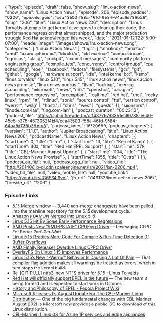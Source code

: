 {
  "type": "episode",
  "draft": false,
  "show_slug": "linux-action-news",
  "show_name": "Linux Action News",
  "episode": 206,
  "episode_padded": "0206",
  "episode_guid": "cea43503-f58a-46fd-9584-64aa6d736b26",
  "slug": "206",
  "title": "Linux Action News 206",
  "description": "Linus Torvalds attempts to get kernel developers to clean up their code, the performance regression that almost shipped, and the major production struggle Red Hat acknowledged this week.",
  "date": "2021-09-12T22:15:00-07:00",
  "header_image": "/images/shows/linux-action-news.png",
  "categories": [
    "Linux Action News"
  ],
  "tags": [
    "almalinux",
    "amazon",
    "amd",
    "azure sphere os",
    "block i/o",
    "cbl-mariner",
    "centos stream",
    "cgroups",
    "clang",
    "cockpit",
    "commit messages",
    "community platform engineering group",
    "compile_test",
    "concurrency",
    "control groups",
    "cpu scheduling",
    "epel",
    "facebook",
    "fedora",
    "filesystems",
    "gcc",
    "git",
    "github",
    "google",
    "hardware support",
    "idle",
    "intel kernel bot",
    "ksmb",
    "linus torvalds",
    "linux 5.10",
    "linux 5.15",
    "linux action news",
    "linux action news promise",
    "linux news podcast",
    "llvm",
    "locking",
    "memcg accounting",
    "microsoft",
    "news",
    "ntfs",
    "openshot",
    "paragon",
    "performance regression",
    "preemption",
    "realtime",
    "red hat",
    "rhel",
    "rocky linux",
    "rpm",
    "rt",
    "rtlinux",
    "sonic",
    "source control",
    "tts",
    "version control",
    "werror",
    "wslg"
  ],
  "hosts": [
    "chris",
    "wes"
  ],
  "guests": [],
  "sponsors": [
    "linode.com-lan",
    "ting.com-lan"
  ],
  "podcast_duration": "00:23:13",
  "podcast_file": "https://aphid.fireside.fm/d/1437767933/dec90738-e640-45e5-b375-4573052f4bf4/cea43503-f58a-46fd-9584-64aa6d736b26.mp3",
  "podcast_bytes": 16720689,
  "podcast_chapters": {
    "version": "1.1.0",
    "author": "Jupiter Broadcasting",
    "title": "Linux Action News 206",
    "podcastName": "Linux Action News",
    "chapters": [
      {
        "startTime": 0,
        "title": "Intro"
      },
      {
        "startTime": 13,
        "title": "Kernel Kamp"
      },
      {
        "startTime": 400,
        "title": "Red Hat EPEL Support"
      },
      {
        "startTime": 578,
        "title": "CBL-Mariner August Update"
      },
      {
        "startTime": 1104,
        "title": "The Linux Action News Promise"
      },
      {
        "startTime": 1355,
        "title": "Outro"
      }
    ]
  },
  "podcast_alt_file": null,
  "podcast_ogg_file": null,
  "video_file": "http://201406.jb-dl.cdn.scaleengine.net/lan/2021/lan-0206.mp4",
  "video_hd_file": null,
  "video_mobile_file": null,
  "youtube_link": "https://youtu.be/JG6ES4l6ynI",
  "jb_url": "/146132/linux-action-news-206/",
  "fireside_url": "/206"
}


### Episode Links

  * [5.15 Merge window](https://lwn.net/Articles/867821/ "5.15 Merge window") — 3,440 non-merge changesets have been pulled into the mainline repository for the 5.15 development cycle.
  * [Amazon’s DAMON Merged Into Linux 5.15](https://www.phoronix.com/scan.php?page=news_item&px=DAMON-Merged-Linux-5.15 "Amazon’s DAMON Merged Into Linux 5.15")
  * [Linux 5.15 Hit By Some Early Performance Regressions](https://www.phoronix.com/scan.php?page=news_item&px=Linux-5.15-Memcg-Regressions "Linux 5.15 Hit By Some Early Performance Regressions")
  * [AMD Posts New “AMD-PSTATE” CPUFreq Driver](https://www.phoronix.com/scan.php?page=news_item&px=AMD-PSTATE-2021 "AMD Posts New “AMD-PSTATE” CPUFreq Driver") — Leveraging CPPC For Better Perf-Per-Watt
  * [Linux 5.15 Readies More Code For Compile & Run-Time Detection Of Buffer Overflows](https://www.phoronix.com/scan.php?page=news_item&px=Linux-5.15-More-BO-Detection "Linux 5.15 Readies More Code For Compile & Run-Time Detection Of Buffer Overflows")
  * [AMD Finally Releases Overdue Linux CPPC Driver](https://www.tomshardware.com/news/zen-ryzen-cppc-linux-driver "AMD Finally Releases Overdue Linux CPPC Driver")
  * [OverlayFS On Linux 5.15 Improves Performance](https://www.phoronix.com/scan.php?page=news_item&px=Linux-5.15-OverlayFS "OverlayFS On Linux 5.15 Improves Performance")
  * [Linux 5.15’s New “-Werror” Behavior Is Causing A Lot Of Pain](https://www.phoronix.com/scan.php?page=news_item&px=Linux-5.15-Werror-Pain "Linux 5.15’s New “-Werror” Behavior Is Causing A Lot Of Pain") — That compiler flag addition makes all warnings be treated as errors, which in turn stops the kernel build.
  * [Re: [GIT PULL] ntfs3: new NTFS driver for 5.15 - Linus Torvalds](https://lore.kernel.org/lkml/CAHk-=wjbtip559HcMG9VQLGPmkurh5Kc50y5BceL8Q8=aL0H3Q@mail.gmail.com/ "Re: \[GIT PULL\] ntfs3: new NTFS driver for 5.15 - Linus Torvalds")
  * [Red Hat will officially support EPEL in the future](https://www.itsfoss.net/red-hat-will-officially-support-epel-in-the-future/ "Red Hat will officially support EPEL in the future") — The new team is being formed and is expected to start work in October. 
  * [History and Philosophy of EPEL - Fedora Project Wiki](https://fedoraproject.org/wiki/History_and_Philosophy_of_EPEL "History and Philosophy of EPEL - Fedora Project Wiki")
  * [Microsoft Releases Its August Update For The CBL-Mariner Linux Distribution](https://www.phoronix.com/scan.php?page=news_item&px=CBL-Mariner-August-2021 "Microsoft Releases Its August Update For The CBL-Mariner Linux Distribution") — One of the big fundamental changes with CBL-Mariner August 2021 is Microsoft now provides a public ISO to download of this Linux distribution.
  * [CBL-Mariner: Linux OS for Azure 1P services and edge appliances](https://github.com/microsoft/CBL-Mariner "CBL-Mariner: Linux OS for Azure 1P services and edge appliances")


